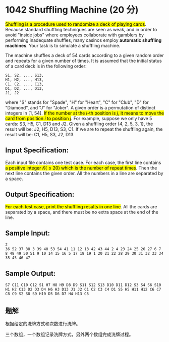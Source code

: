 # 1042 Shuffling Machine (20 分)

<mark>Shuffling is a procedure used to randomize a deck of playing cards</mark>. Because standard shuffling techniques are seen as weak, and in order to avoid "inside jobs" where employees collaborate with gamblers by performing inadequate shuffles, many casinos employ **automatic shuffling machines**. Your task is to simulate a shuffling machine.

The machine shuffles a deck of 54 cards according to a given random order and repeats for a given number of times. It is assumed that the initial status of a card deck is in the following order:

```
S1, S2, ..., S13,
H1, H2, ..., H13,
C1, C2, ..., C13,
D1, D2, ..., D13,
J1, J2
```

where "S" stands for "Spade", "H" for "Heart", "C" for "Club", "D" for "Diamond", and "J" for "Joker". A given order is a permutation of distinct integers in [1, 54]. <mark>If the number at the $i$-th position is $j$, it means to move the card from position $i$ to position $j$</mark>. For example, suppose we only have 5 cards: S3, H5, C1, D13 and J2. Given a shuffling order {4, 2, 5, 3, 1}, the result will be: J2, H5, D13, S3, C1. If we are to repeat the shuffling again, the result will be: C1, H5, S3, J2, D13.

## Input Specification:

Each input file contains one test case. For each case, the first line contains <mark>a positive integer $K (≤20)$ which is the number of repeat times</mark>. Then the next line contains the given order. All the numbers in a line are separated by a space.

## Output Specification:

<mark>For each test case, print the shuffling results in one line</mark>. All the cards are separated by a space, and there must be no extra space at the end of the line.

## Sample Input:

```
2
36 52 37 38 3 39 40 53 54 41 11 12 13 42 43 44 2 4 23 24 25 26 27 6 7 8 48 49 50 51 9 10 14 15 16 5 17 18 19 1 20 21 22 28 29 30 31 32 33 34 35 45 46 47
```

## Sample Output:

```
S7 C11 C10 C12 S1 H7 H8 H9 D8 D9 S11 S12 S13 D10 D11 D12 S3 S4 S6 S10 H1 H2 C13 D2 D3 D4 H6 H3 D13 J1 J2 C1 C2 C3 C4 D1 S5 H5 H11 H12 C6 C7 C8 C9 S2 S8 S9 H10 D5 D6 D7 H4 H13 C5
```

## 题解

根据给定的洗牌方式和次数进行洗牌。

三个数组，一个数组记录洗牌方式，另外两个数组完成洗牌过程。
